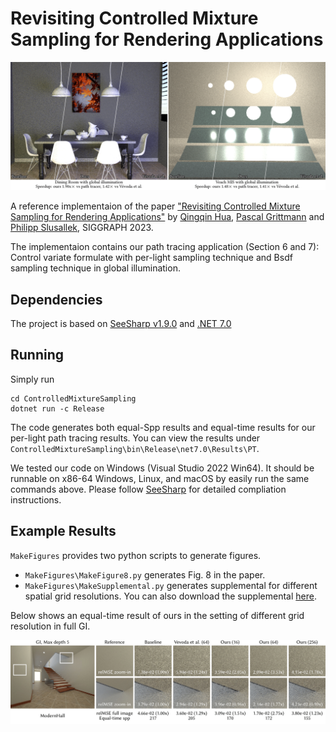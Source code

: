 # Revisiting Controlled Mixture Sampling for Rendering Applications
![teaser](Figures/Teaser.png)


A reference implementaion of the paper ["Revisiting Controlled Mixture Sampling for Rendering Applications"](https://graphics.cg.uni-saarland.de/publications/hua-2023-sig-cms.html) by [Qingqin Hua](https://graphics.cg.uni-saarland.de/people/hua.html),  [Pascal Grittmann](https://graphics.cg.uni-saarland.de/people/grittmann.html) and [Philipp Slusallek](https://graphics.cg.uni-saarland.de/people/slusallek.html), SIGGRAPH 2023.

The implementaion contains our path tracing application (Section 6 and 7): Control variate formulate with per-light sampling technique and Bsdf sampling technique in global illumination.

## Dependencies
The project is based on [SeeSharp v1.9.0](https://github.com/pgrit/SeeSharp) and [.NET 7.0](https://dotnet.microsoft.com/download)

## Running
Simply run 
```
cd ControlledMixtureSampling
dotnet run -c Release
```

The code generates both equal-Spp results and equal-time results for our per-light path tracing results. You can view the results under `ControlledMixtureSampling\bin\Release\net7.0\Results\PT`.

We tested our code on Windows (Visual Studio 2022 Win64). It should be runnable on x86-64 Windows, Linux, and macOS by easily run the same commands above. Please follow [SeeSharp](https://github.com/pgrit/SeeSharp) for detailed compliation instructions.

## Example Results
`MakeFigures` provides two python scripts to generate figures. 
- `MakeFigures\MakeFigure8.py` generates Fig. 8 in the paper. 
- `MakeFigures\MakeSupplemental.py` generates supplemental for different spatial grid resolutions. You can also download the supplemental [here](https://graphics.cg.uni-saarland.de/papers/hua-2023-sig-cms-supplemental.zip).

Below shows an equal-time result of ours in the setting of different grid resolution in full GI.

![subdivision](Figures/Subdivision.png)